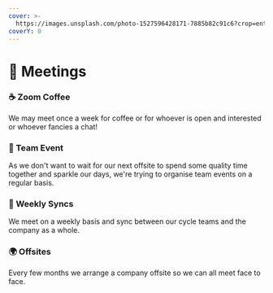 ```yaml
---
cover: >-
  https://images.unsplash.com/photo-1527596428171-7885b82c91c6?crop=entropy&cs=tinysrgb&fm=jpg&ixid=MnwxOTcwMjR8MHwxfHNlYXJjaHw5fHxDb2ZmZWV8ZW58MHx8fHwxNjczMDk0NDgz&ixlib=rb-4.0.3&q=80
coverY: 0
---
```


# 📅 Meetings

### ☕️ Zoom Coffee

We may meet once a week for coffee or for whoever is open and interested or whoever fancies a chat!

### 🎲 Team Event

As we don't want to wait for our next offsite to spend some quality time together and sparkle our days, we're trying to organise team events on a regular basis.

### 🤝 Weekly Syncs

We meet on a weekly basis and sync between our cycle teams and the company as a whole.

### 🌍 Offsites

Every few months we arrange a company offsite so we can all meet face to face.
